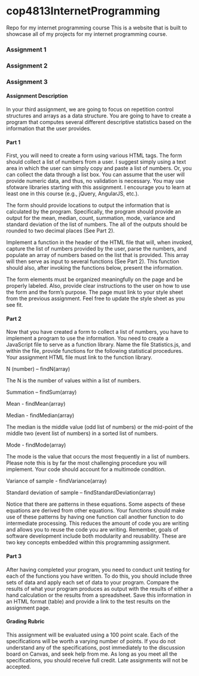 # cop4813InternetProgramming
Repo for my internet programming course
This is a website that is built to showcase all of my projects for my internet programming course.

<h3>Assignment 1</h3>

<h3>Assignment 2</h3>

<h3>Assignment 3</h3>
<h4>Assignment Description</h4>

In your third assignment, we are going to focus on repetition control structures and arrays as a data structure. You are going to have to create a program that computes several different descriptive statistics based on the information that the user provides.

<h4>Part 1</h4>

First, you will need to create a form using various HTML tags. The form should collect a list of numbers from a user. I suggest simply using a text area in which the user can simply copy and paste a list of numbers. Or, you can collect the data through a list box. You can assume that the user will provide numeric data, and thus, no validation is necessary. You may use sfotware libraries starting with this assignment. I encourage you to learn at least one in this course (e.g., jQuery, AngularJS, etc.).

The form should provide locations to output the information that is calculated by the program. Specifically, the program should provide an output for the mean, median, count, summation, mode, variance and standard deviation of the list of numbers. The all of the outputs should be rounded to two decimal places (See Part 2).

Implement a function in the header of the HTML file that will, when invoked, capture the list of numbers provided by the user, parse the numbers, and populate an array of numbers based on the list that is provided. This array will then serve as input to several functions (See Part 2). This function should also, after invoking the functions below, present the information.

The form elements must be organized meaningfully on the page and be properly labeled. Also, provide clear instructions to the user on how to use the form and the form’s purpose. The page must link to your style sheet from the previous assignment. Feel free to update the style sheet as you see fit.

<h4>Part 2</h4>

Now that you have created a form to collect a list of numbers, you have to implement a program to use the information. You need to create a JavaScript file to serve as a function library. Name the file Statistics.js, and within the file, provide functions for the following statistical procedures. Your assignment HTML file must link to the function library.

N (number) – findN(array)

The N is the number of values within a list of numbers.

Summation – findSum(array)

Mean -  findMean(array)

Median - findMedian(array)

The median is the middle value (odd list of numbers) or the mid-point of the middle two (event list of numbers) in a sorted list of numbers.

Mode - findMode(array)

The mode is the value that occurs the most frequently in a list of numbers. Please note this is by far the most challenging procedure you will implement. Your code should account for a multimode condition.

Variance of sample - findVariance(array)

Standard deviation of sample – findStandardDeviation(array)

Notice that there are patterns in these equations. Some aspects of these equations are derived from other equations. Your functions should make use of these patterns by having one function call another function to do intermediate processing. This reduces the amount of code you are writing and allows you to reuse the code you are writing. Remember, goals of software development include both modularity and reusability. These are two key concepts embedded within this programming assignment.

<h4>Part 3</h4>

After having completed your program, you need to conduct unit testing for each of the functions you have written. To do this, you should include three sets of data and apply each set of data to your program. Compare the results of what your program produces as output with the results of either a hand calculation or the results from a spreadsheet. Save this information in an HTML format (table) and provide a link to the test results on the assignment page.

<h4>Grading Rubric</h4>

This assignment will be evaluated using a 100 point scale.  Each of the specifications will be worth a varying number of points.  If you do not understand any of the specifications, post immediately to the discussion board on Canvas, and seek help from me.  As long as you meet all the specifications, you should receive full credit.  Late assignments will not be accepted.
